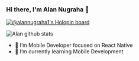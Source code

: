 ### Hi there, I'm Alan Nugraha 👋

[![@alannugraha1's Holopin board](https://holopin.io/api/user/board?user=alannugraha1)](https://holopin.io/@alannugraha1)

![Alan github stats](https://github-readme-stats.vercel.app/api?username=alannugraha1&show_icons=true)

- 👀 I’m Mobile Developer focused on React Native
- 🌱 I’m currently learning Mobile Development
